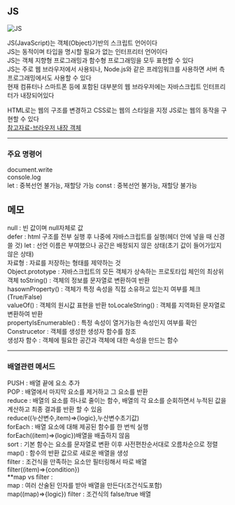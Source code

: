 JS
-----
![JS](https://github.com/sdee96/test/assets/155033213/afa9a4bf-1e3b-4307-a19a-2357b7b4ff90)


JS(JavaScript)는 객체(Object)기반의 스크립트 언어이다  
JS는 동적이며 타입을 명시할 필요가 없는 인터프리터 언어이다  
JS는 객체 지향형 프로그래밍과 함수형 프로그래밍을 모두 표현할 수 있다  
JS는 주로 웹 브라우저에서 사용되나, Node.js와 같은 프레임워크를 사용하면 서버 측 프로그래밍에서도 사용할 수 있다  
현재 컴퓨터나 스마트폰 등에 포함된 대부분의 웹 브라우저에는 자바스크립트 인터프리터가 내장되어있다  




HTML로는 웹의 구조를 변경하고 CSS로는 웹의 스타일을 지정 JS로는 웹의 동작을 구현할 수 있다  
[참고자료-브라우저 내장 객체](https://kssong.tistory.com/29)


------
### 주요 명령어   
document.write  
console.log  
let  : 중복선언 불가능, 재할당 가능
const : 중복선언 불가능, 재할당 불가능






메모 
----

null : 빈 값이며 null자체로 값   
defer : html 구조를 전부 실행 후 나중에 자바스크립트를 실행(헤더 안에 넣을 때 신경쓸 것)
let : 선언 이름은 부여했으나 공간은 배정되지 않은 상태(초기 값이 들어가있지 않은 상태)  
자료형 : 자료를 저장하는 형태를 제약하는 것  
Object.prototype : 자바스크립트의 모든 객체가 상속하는 프로토타입 체인의 최상위 객체
toString() : 객체의 정보를 문자열로 변환하여 반환  
hasownProperty() : 객체가 특정 속성을 직접 소유하고 있는지 여부를 체크(True/False)  
valueOf() : 객체의 원시값 표현을 반환
toLocaleString() : 객체를 지역화된 문자열로 변환하여 반환  
propertyIsEnumerable() : 특정 속성이 열거가능한 속성인지 여부를 확인  
Construcetor : 객체를 생성한 생성자 함수를 참조  
생성자 함수 : 객체에 필요한 공간과 객체에 대한 속성을 만드는 함수



----------------------------------------------------------
### 배열관련 메서드
PUSH : 배열 끝에 요소 추가  
POP : 배열에서 마지막 요소를 제거하고 그 요소를 반환  
reduce : 배열의 요소를 하나로 줄이는 함수, 배열의 각 요소를 순회하면서 누적된 값을 계산하고 최종 결과를 반환 할 수 있음  
reduce((누산변수,item)=>{logic},누산변수초기값)   
forEach  : 배열 요소에 대해 제공된 함수를 한 번씩 실행  
forEach((item)=>{logic})배열을 배출하지 않음  
sort : 기본 함수는 요소를 문자열로 변환 이후 사전편찬순서대로 오름차순으로 정렬    
map() : 함수의 반환 값으로 새로운 배열을 생성  
filter : 조건식을 만족하는 요소만 필터링해서 따로 배열  
filter((item)=>{condition})  
**map vs filter :  
map : 여러 산술된 인자를 받아 배열을 만든다(조건식도포함)  
map((map)=>{logic})
filter : 조건식의 false/true 배열  






